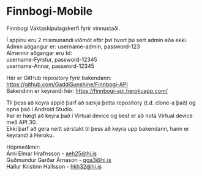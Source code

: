 # Finnbogi-Mobile

Finnbogi Vaktaskipulagskerfi fyrir vinnustaði.

Í appinu eru 2 mismunandi viðmót eftir því hvort þú sért admin eða ekki.  
Admin aðgangur er: username-admin, password-123  
Almennir aðgangar eru td:  
username-Fyrstur, password-12345  
username-Annar, password-12345  


Hér er GitHub repository fyrir bakendann: https://github.com/GaddiSunshine/Finnbogi-API  
Bakendinn er keyrandi hér: https://finnbogi-api.herokuapp.com/  

Til þess að keyra appið þarf að sækja þetta repository (t.d. clone-a það) og opna það í Android Studio.  
Þar er hægt að keyra það í Virtual device og best er að nota Virtual device með API 30.  
Ekki þarf að gera neitt sérstakt til þess að keyra upp bakendann, hann er keyrandi á Heroku.  

Hópmeðlimir:  
Árni Elmar Hrafnsson - aeh25@hi.is  
Guðmundur Garðar Árnason - gga3@hi.is  
Hallur Kristinn Hallsson - hkh32@hi.is  
